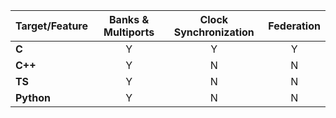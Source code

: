 | Target/Feature  | Banks & Multiports | Clock Synchronization | Federation |
| :------------- | :----------: | :-----------: | :-----------: |
|  **C** | Y | Y | Y |
| **C++** | Y | N | N |
| **TS** | Y | N | N |
| **Python** | Y | N | N |